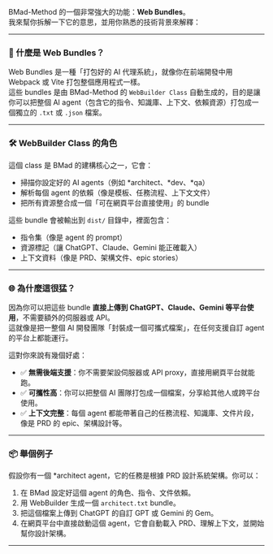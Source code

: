 BMad-Method 的一個非常強大的功能：**Web Bundles**。  
我來幫你拆解一下它的意思，並用你熟悉的技術背景來解釋：  

---

### 🧩 什麼是 Web Bundles？

Web Bundles 是一種「打包好的 AI 代理系統」，就像你在前端開發中用 Webpack 或 Vite 打包整個應用程式一樣。  
這些 bundles 是由 BMad-Method 的 `WebBuilder Class` 自動生成的，目的是讓你可以把整個 AI agent（包含它的指令、知識庫、上下文、依賴資源）打包成一個獨立的 `.txt` 或 `.json` 檔案。  

---

### 🛠️ WebBuilder Class 的角色

這個 class 是 BMad 的建構核心之一，它會：   

- 掃描你設定好的 AI agents（例如 *architect、*dev、*qa）
- 解析每個 agent 的依賴（像是模板、任務流程、上下文文件）
- 把所有資源整合成一個「可在網頁平台直接使用」的 bundle

這些 bundle 會被輸出到 `dist/` 目錄中，裡面包含：  

- 指令集（像是 agent 的 prompt）
- 資源標記（讓 ChatGPT、Claude、Gemini 能正確載入）
- 上下文資料（像是 PRD、架構文件、epic stories）

---

### 🌐 為什麼這很猛？

因為你可以把這些 bundle **直接上傳到 ChatGPT、Claude、Gemini 等平台使用**，不需要額外的伺服器或 API。  
這就像是把一整個 AI 開發團隊「封裝成一個可攜式檔案」，在任何支援自訂 agent 的平台上都能運行。  

這對你來說有幾個好處：

- ✅ **無需後端支援**：你不需要架設伺服器或 API proxy，直接用網頁平台就能跑。  
- ✅ **可攜性高**：你可以把整個 AI 團隊打包成一個檔案，分享給其他人或跨平台使用。  
- ✅ **上下文完整**：每個 agent 都能帶著自己的任務流程、知識庫、文件片段，像是 PRD 的 epic、架構設計等。   

---

### 📦 舉個例子

假設你有一個 *architect agent，它的任務是根據 PRD 設計系統架構。你可以：  

1. 在 BMad 設定好這個 agent 的角色、指令、文件依賴。  
2. 用 WebBuilder 生成一個 `architect.txt` bundle。  
3. 把這個檔案上傳到 ChatGPT 的自訂 GPT 或 Gemini 的 Gem。  
4. 在網頁平台中直接啟動這個 agent，它會自動載入 PRD、理解上下文，並開始幫你設計架構。   

---

